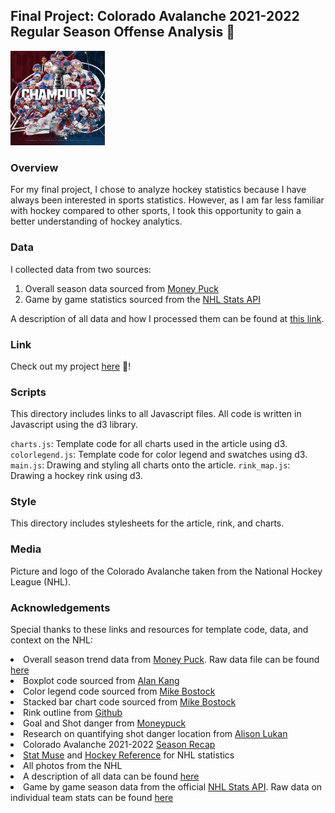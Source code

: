 ## Final Project: Colorado Avalanche 2021-2022 Regular Season Offense Analysis :ice_hockey:

<img src="https://github.com/davidyxwu/CAPP30239_FA22/blob/main/final_project/media/avalanche.jpg" alt="Colorado Avalanche Stanley Cup" width=30% height=30%>

### Overview
For my final project, I chose to analyze hockey statistics because I have always been interested in sports statistics. 
However, as I am far less familiar with hockey compared to other sports, I took this opportunity to gain a better understanding of hockey analytics. 

### Data
I collected data from two sources:
1) Overall season data sourced from [Money Puck](https://moneypuck.com/data.htm)
2) Game by game statistics sourced from the [NHL Stats API](https://gitlab.com/dword4/nhlapi/-/tree/master/)

A description of all data and how I processed them can be found at [this link](https://github.com/davidyxwu/CAPP30239_FA22/tree/main/data).

### Link
Check out my project [here](https://davidyxwu.github.io/CAPP30239_FA22/final_project/) :ice_hockey:!

### Scripts
This directory includes links to all Javascript files. All code is written in Javascript using the d3 library. 

`charts.js`: Template code for all charts used in the article using d3. 
`colorlegend.js`: Template code for color legend and swatches using d3. 
`main.js`: Drawing and styling all charts onto the article.
`rink_map.js`: Drawing a hockey rink using d3. 

### Style 
This directory includes stylesheets for the article, rink, and charts. 

### Media
Picture and logo of the Colorado Avalanche taken from the National Hockey League (NHL).

### Acknowledgements
Special thanks to these links and resources for template code, data, and context on the NHL:
  <li>
      Overall season trend data from
      <a href="https://moneypuck.com/data.htm" target="_blank" rel="noopener noreferrer">Money
          Puck</a>. Raw data file can be found <a
          href="https://github.com/davidyxwu/CAPP30239_FA22/blob/main/data/team_stats_goals.csv"
          target="_blank">here</a>
  </li>
    
  <li>Boxplot code sourced from <a href="https://github.com/akngs/d3-boxplot" target="_blank"
        rel="noopener noreferrer">Alan Kang</a></li>

  <li>Color legend code sourced from <a href="https://observablehq.com/@d3/color-legend"
          target="_blank" rel="noopener noreferrer">Mike Bostock</a>
  </li>

  <li>Stacked bar chart code sourced from <a
          href="https://observablehq.com/@d3/stacked-horizontal-bar-chart" target="_blank"
          rel="noopener noreferrer">Mike Bostock</a>
  </li>

  <li>Rink outline from <a href="https://github.com/war-on-ice/icerink" target="_blank"
          rel="noopener noreferrer">Github</a></li>

  <li>Goal and Shot danger from <a href="https://www.moneypuck.com/glossary.htm" target="_blank"
          rel="noopener noreferrer">Moneypuck</a></li>

  <li>Research on quantifying shot danger location from <a
          href="https://www.nhl.com/kraken/news/seattle-kraken-analytics-with-alison-high-danger-chances/c-328378484"
          target="_blank"> Alison Lukan </a></li>

  <li>Colorado Avalanche 2021-2022 <a
          href="https://primetimesportstalk.com/2022/07/01/colorado-avalanche-2021-22-season-recap/"
          target="_blank">Season
          Recap</a></li>

  <li><a href="https://www.statmuse.com/nhl/ask/average-winning-margin-for-the-colorado-avalanche"
          target="_blank">Stat Muse</a> and 
          <a href=" https://www.hockey-reference.com/teams/COL/2022.html" target="_blank">Hockey Reference</a> for NHL statistics</li>
  <li>
      All photos from the NHL
  </li>
  <li>
      A description of all data can be found <a
          href="https://github.com/davidyxwu/CAPP30239_FA22/tree/main/data" target="_blank">here</a>
  </li>
  
  <li>
    Game by game season data from the official
    <a href="https://gitlab.com/dword4/nhlapi/-/tree/master/" target="_blank"
        rel="noopener noreferrer">NHL
        Stats API</a>. Raw data on individual team stats can be found <a
        href="https://github.com/davidyxwu/CAPP30239_FA22/blob/main/data/raw_data/individual_games_stats.json"
        target="_blank">here</a>
</li>

